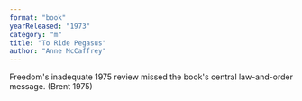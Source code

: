 ```yaml
---
format: "book"
yearReleased: "1973"
category: "m"
title: "To Ride Pegasus"
author: "Anne McCaffrey"
---
```

Freedom's inadequate 1975 review missed the book's  central law-and-order message. (Brent 1975)
 